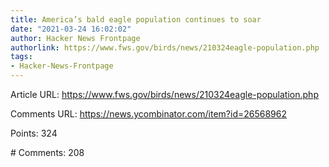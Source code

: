 ```yaml
---
title: America’s bald eagle population continues to soar
date: "2021-03-24 16:02:02"
author: Hacker News Frontpage
authorlink: https://www.fws.gov/birds/news/210324eagle-population.php
tags:
- Hacker-News-Frontpage
---
```


<p>Article URL: <a href="https://www.fws.gov/birds/news/210324eagle-population.php">https://www.fws.gov/birds/news/210324eagle-population.php</a></p>
<p>Comments URL: <a href="https://news.ycombinator.com/item?id=26568962">https://news.ycombinator.com/item?id=26568962</a></p>
<p>Points: 324</p>
<p># Comments: 208</p>
